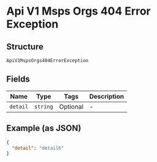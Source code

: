 
# Api V1 Msps Orgs 404 Error Exception

## Structure

`ApiV1MspsOrgs404ErrorException`

## Fields

| Name | Type | Tags | Description |
|  --- | --- | --- | --- |
| `detail` | `string` | Optional | - |

## Example (as JSON)

```json
{
  "detail": "detail6"
}
```

